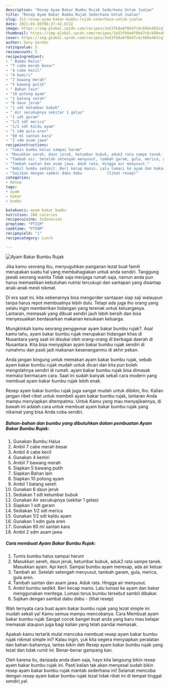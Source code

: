 ```yaml
---
description: "Resep Ayam Bakar Bumbu Rujak Sederhana Untuk Jualan"
title: "Resep Ayam Bakar Bumbu Rujak Sederhana Untuk Jualan"
slug: 311-resep-ayam-bakar-bumbu-rujak-sederhana-untuk-jualan
date: 2021-03-05T06:37:43.872Z
image: https://img-global.cpcdn.com/recipes/3a53fb8a8f0b47c8/680x482cq70/ayam-bakar-bumbu-rujak-foto-resep-utama.jpg
thumbnail: https://img-global.cpcdn.com/recipes/3a53fb8a8f0b47c8/680x482cq70/ayam-bakar-bumbu-rujak-foto-resep-utama.jpg
cover: https://img-global.cpcdn.com/recipes/3a53fb8a8f0b47c8/680x482cq70/ayam-bakar-bumbu-rujak-foto-resep-utama.jpg
author: Gary Gordon
ratingvalue: 5
reviewcount: 5
recipeingredient:
- " Bumbu Halus"
- "7 cabe merah besar"
- "4 cabe kecil"
- "4 kemiri"
- "7 bawang merah"
- "5 bawang putih"
- " Bahan lain"
- "10 potong ayam"
- "1 batang sereh"
- "6 daun jeruk"
- "1 sdt ketumbar bubuk"
- " Air secukupnya sekitar 1 gelas"
- "1 sdt garam"
- "1/2 sdt merica"
- "1/2 sdt kaldu ayam"
- "1 sdm gula aren"
- "60 ml santan kara"
- "2 sdm asam jawa"
recipeinstructions:
- "Tumis bumbu halus sampai harum"
- "Masukkan sereh, daun jeruk, ketumbar bubuk, aduk2 rata sampe tanek. Masukkan ayam. Api kecil. Sampai bumbu ayam meresap, ada air keluar"
- "Tambah air. Setelah setengah menyusut, tambah garam, gula, merica, gula aren."
- "Tambah santan dan asam jawa. Aduk rata. Hingga air menyusut."
- "Ambil bumbu sedikit. Beri kecap manis. Lalu lumasi ke ayam dan bakar menggunakan mentega. Lumasi terus bumbu tersebut sambil dibakar."
- "Sajikan dengan sambal dabu dabu           (lihat resep)"
categories:
- Resep
tags:
- ayam
- bakar
- bumbu

katakunci: ayam bakar bumbu 
nutrition: 268 calories
recipecuisine: Indonesian
preptime: "PT31M"
cooktime: "PT50M"
recipeyield: "1"
recipecategory: Lunch

---
```



![Ayam Bakar Bumbu Rujak](https://img-global.cpcdn.com/recipes/3a53fb8a8f0b47c8/680x482cq70/ayam-bakar-bumbu-rujak-foto-resep-utama.jpg)

Jika kamu seorang ibu, menyuguhkan panganan lezat buat famili merupakan suatu hal yang membahagiakan untuk anda sendiri. Tanggung jawab seorang  wanita Tidak saja menjaga rumah saja, namun anda pun harus memastikan kebutuhan nutrisi tercukupi dan santapan yang disantap anak-anak mesti nikmat.

Di era  saat ini, kita sebenarnya bisa mengorder santapan siap saji walaupun tanpa harus repot membuatnya lebih dulu. Tetapi ada juga lho orang yang selalu ingin memberikan hidangan yang terenak untuk keluarganya. Lantaran, memasak yang dibuat sendiri jauh lebih bersih dan bisa menyesuaikan berdasarkan makanan kesukaan keluarga. 



Mungkinkah kamu seorang penggemar ayam bakar bumbu rujak?. Asal kamu tahu, ayam bakar bumbu rujak merupakan hidangan khas di Nusantara yang saat ini disukai oleh orang-orang di berbagai daerah di Nusantara. Kita bisa menyajikan ayam bakar bumbu rujak sendiri di rumahmu dan pasti jadi makanan kesenanganmu di akhir pekan.

Anda jangan bingung untuk memakan ayam bakar bumbu rujak, sebab ayam bakar bumbu rujak mudah untuk dicari dan kita pun boleh mengolahnya sendiri di rumah. ayam bakar bumbu rujak bisa dimasak memalui bermacam cara. Saat ini sudah banyak sekali cara modern yang membuat ayam bakar bumbu rujak lebih enak.

Resep ayam bakar bumbu rujak juga sangat mudah untuk dibikin, lho. Kalian jangan ribet-ribet untuk membeli ayam bakar bumbu rujak, lantaran Anda mampu menyiapkan ditempatmu. Untuk Kamu yang mau menyajikannya, di bawah ini adalah cara untuk membuat ayam bakar bumbu rujak yang nikamat yang bisa Anda coba sendiri.

<!--inarticleads1-->

##### Bahan-bahan dan bumbu yang dibutuhkan dalam pembuatan Ayam Bakar Bumbu Rujak:

1. Gunakan  Bumbu Halus
1. Ambil 7 cabe merah besar
1. Ambil 4 cabe kecil
1. Gunakan 4 kemiri
1. Ambil 7 bawang merah
1. Siapkan 5 bawang putih
1. Siapkan  Bahan lain
1. Siapkan 10 potong ayam
1. Ambil 1 batang sereh
1. Gunakan 6 daun jeruk
1. Sediakan 1 sdt ketumbar bubuk
1. Gunakan  Air secukupnya (sekitar 1 gelas)
1. Siapkan 1 sdt garam
1. Sediakan 1/2 sdt merica
1. Gunakan 1/2 sdt kaldu ayam
1. Gunakan 1 sdm gula aren
1. Gunakan 60 ml santan kara
1. Ambil 2 sdm asam jawa




<!--inarticleads2-->

##### Cara membuat Ayam Bakar Bumbu Rujak:

1. Tumis bumbu halus sampai harum
1. Masukkan sereh, daun jeruk, ketumbar bubuk, aduk2 rata sampe tanek. Masukkan ayam. Api kecil. Sampai bumbu ayam meresap, ada air keluar
1. Tambah air. Setelah setengah menyusut, tambah garam, gula, merica, gula aren.
1. Tambah santan dan asam jawa. Aduk rata. Hingga air menyusut.
1. Ambil bumbu sedikit. Beri kecap manis. Lalu lumasi ke ayam dan bakar menggunakan mentega. Lumasi terus bumbu tersebut sambil dibakar.
1. Sajikan dengan sambal dabu dabu -           (lihat resep)




Wah ternyata cara buat ayam bakar bumbu rujak yang lezat simple ini mudah sekali ya! Kamu semua mampu mencobanya. Cara Membuat ayam bakar bumbu rujak Sangat cocok banget buat anda yang baru mau belajar memasak ataupun juga bagi kalian yang telah pandai memasak.

Apakah kamu tertarik mulai mencoba membuat resep ayam bakar bumbu rujak nikmat simple ini? Kalau ingin, yuk kita segera menyiapkan peralatan dan bahan-bahannya, lantas bikin deh Resep ayam bakar bumbu rujak yang lezat dan tidak rumit ini. Benar-benar gampang kan. 

Oleh karena itu, daripada anda diam saja, hayo kita langsung bikin resep ayam bakar bumbu rujak ini. Pasti kalian tak akan menyesal sudah bikin resep ayam bakar bumbu rujak mantab sederhana ini! Selamat mencoba dengan resep ayam bakar bumbu rujak lezat tidak ribet ini di tempat tinggal sendiri,ya!.

